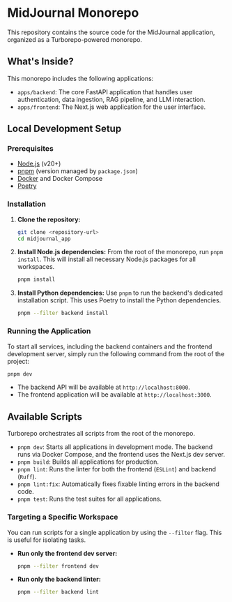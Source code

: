 # MidJournal Monorepo

This repository contains the source code for the MidJournal application, organized as a Turborepo-powered monorepo.

## What's Inside?

This monorepo includes the following applications:

- `apps/backend`: The core FastAPI application that handles user authentication, data ingestion, RAG pipeline, and LLM interaction.
- `apps/frontend`: The Next.js web application for the user interface.

## Local Development Setup

### Prerequisites

- [Node.js](https://nodejs.org/en/) (v20+)
- [pnpm](https://pnpm.io/installation) (version managed by `package.json`)
- [Docker](https://www.docker.com/products/docker-desktop/) and Docker Compose
- [Poetry](https://python-poetry.org/docs/#installation)

### Installation

1.  **Clone the repository:**

    ```bash
    git clone <repository-url>
    cd midjournal_app
    ```

2.  **Install Node.js dependencies:**
    From the root of the monorepo, run `pnpm install`. This will install all necessary Node.js packages for all workspaces.

    ```bash
    pnpm install
    ```

3.  **Install Python dependencies:**
    Use `pnpm` to run the backend's dedicated installation script. This uses Poetry to install the Python dependencies.
    ```bash
    pnpm --filter backend install
    ```

### Running the Application

To start all services, including the backend containers and the frontend development server, simply run the following command from the root of the project:

```bash
pnpm dev
```

- The backend API will be available at `http://localhost:8000`.
- The frontend application will be available at `http://localhost:3000`.

## Available Scripts

Turborepo orchestrates all scripts from the root of the monorepo.

- `pnpm dev`: Starts all applications in development mode. The backend runs via Docker Compose, and the frontend uses the Next.js dev server.
- `pnpm build`: Builds all applications for production.
- `pnpm lint`: Runs the linter for both the frontend (`ESLint`) and backend (`Ruff`).
- `pnpm lint:fix`: Automatically fixes fixable linting errors in the backend code.
- `pnpm test`: Runs the test suites for all applications.

### Targeting a Specific Workspace

You can run scripts for a single application by using the `--filter` flag. This is useful for isolating tasks.

- **Run only the frontend dev server:**

  ```bash
  pnpm --filter frontend dev
  ```

- **Run only the backend linter:**
  ```bash
  pnpm --filter backend lint
  ```
